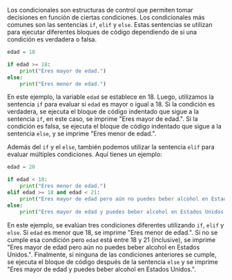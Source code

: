 Los condicionales son estructuras de control que permiten tomar decisiones en función de ciertas condiciones. Los condicionales más comunes son las sentencias `if`, `elif` y `else`. Estas sentencias se utilizan para ejecutar diferentes bloques de código dependiendo de si una condición es verdadera o falsa.

```python
edad = 18

if edad >= 18:
    print("Eres mayor de edad.")
else:
    print("Eres menor de edad.")
```

En este ejemplo, la variable `edad` se establece en 18. Luego, utilizamos la sentencia `if` para evaluar si `edad` es mayor o igual a 18. Si la condición es verdadera, se ejecuta el bloque de código indentado que sigue a la sentencia `if`, en este caso, se imprime "Eres mayor de edad.". Si la condición es falsa, se ejecuta el bloque de código indentado que sigue a la sentencia `else`, y se imprime "Eres menor de edad.".

Además del `if` y el `else`, también podemos utilizar la sentencia `elif` para evaluar múltiples condiciones. Aquí tienes un ejemplo:

```python
edad = 20

if edad < 18:
    print("Eres menor de edad.")
elif edad >= 18 and edad < 21:
    print("Eres mayor de edad pero aún no puedes beber alcohol en Estados Unidos.")
else:
    print("Eres mayor de edad y puedes beber alcohol en Estados Unidos.")
```

En este ejemplo, se evalúan tres condiciones diferentes utilizando `if`, `elif` y `else`. Si `edad` es menor que 18, se imprime "Eres menor de edad.". Si no se cumple esa condición pero `edad` está entre 18 y 21 (inclusive), se imprime "Eres mayor de edad pero aún no puedes beber alcohol en Estados Unidos.". Finalmente, si ninguna de las condiciones anteriores se cumple, se ejecuta el bloque de código después de la sentencia `else` y se imprime "Eres mayor de edad y puedes beber alcohol en Estados Unidos.".
